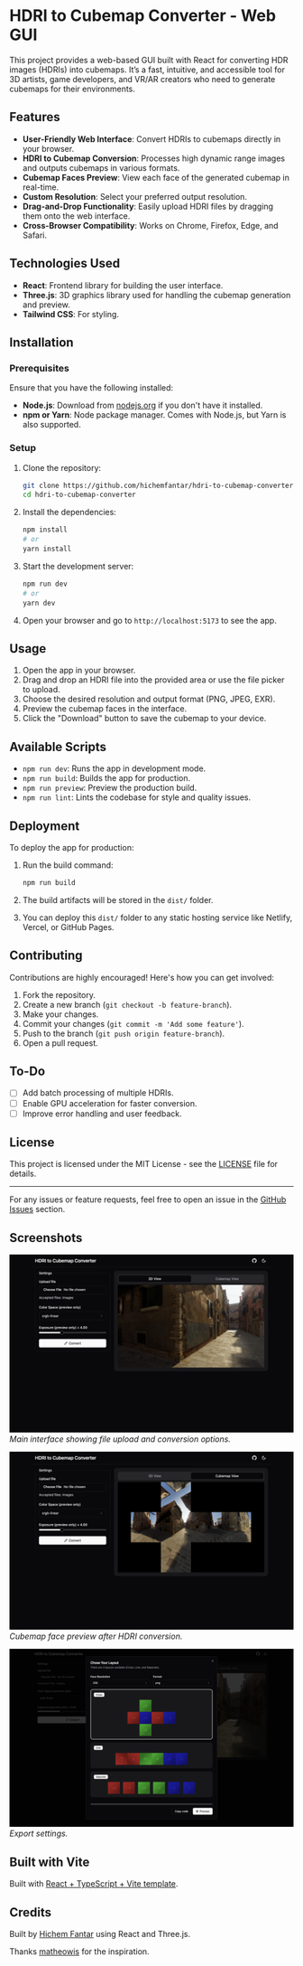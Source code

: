 # HDRI to Cubemap Converter - Web GUI

This project provides a web-based GUI built with React for converting HDR images (HDRIs) into cubemaps. It’s a fast, intuitive, and accessible tool for 3D artists, game developers, and VR/AR creators who need to generate cubemaps for their environments.

## Features

- **User-Friendly Web Interface**: Convert HDRIs to cubemaps directly in your browser.
- **HDRI to Cubemap Conversion**: Processes high dynamic range images and outputs cubemaps in various formats.
- **Cubemap Faces Preview**: View each face of the generated cubemap in real-time.
- **Custom Resolution**: Select your preferred output resolution.
- **Drag-and-Drop Functionality**: Easily upload HDRI files by dragging them onto the web interface.
- **Cross-Browser Compatibility**: Works on Chrome, Firefox, Edge, and Safari.

## Technologies Used

- **React**: Frontend library for building the user interface.
- **Three.js**: 3D graphics library used for handling the cubemap generation and preview.
- **Tailwind CSS**: For styling.

## Installation

### Prerequisites

Ensure that you have the following installed:

- **Node.js**: Download from [nodejs.org](https://nodejs.org/) if you don't have it installed.
- **npm or Yarn**: Node package manager. Comes with Node.js, but Yarn is also supported.

### Setup

1. Clone the repository:

   ```bash
   git clone https://github.com/hichemfantar/hdri-to-cubemap-converter.git
   cd hdri-to-cubemap-converter
   ```

2. Install the dependencies:

   ```bash
   npm install
   # or
   yarn install
   ```

3. Start the development server:

   ```bash
   npm run dev
   # or
   yarn dev
   ```

4. Open your browser and go to `http://localhost:5173` to see the app.

## Usage

1. Open the app in your browser.
2. Drag and drop an HDRI file into the provided area or use the file picker to upload.
3. Choose the desired resolution and output format (PNG, JPEG, EXR).
4. Preview the cubemap faces in the interface.
5. Click the "Download" button to save the cubemap to your device.

## Available Scripts

- `npm run dev`: Runs the app in development mode.
- `npm run build`: Builds the app for production.
- `npm run preview`: Preview the production build.
- `npm run lint`: Lints the codebase for style and quality issues.

## Deployment

To deploy the app for production:

1. Run the build command:

   ```bash
   npm run build
   ```

2. The build artifacts will be stored in the `dist/` folder.
3. You can deploy this `dist/` folder to any static hosting service like Netlify, Vercel, or GitHub Pages.

## Contributing

Contributions are highly encouraged! Here's how you can get involved:

1. Fork the repository.
2. Create a new branch (`git checkout -b feature-branch`).
3. Make your changes.
4. Commit your changes (`git commit -m 'Add some feature'`).
5. Push to the branch (`git push origin feature-branch`).
6. Open a pull request.

## To-Do

- [ ] Add batch processing of multiple HDRIs.
- [ ] Enable GPU acceleration for faster conversion.
- [ ] Improve error handling and user feedback.

## License

This project is licensed under the MIT License - see the [LICENSE](LICENSE) file for details.

---

For any issues or feature requests, feel free to open an issue in the [GitHub Issues](https://github.com/hichemfantar/hdri-to-cubemap-converter/issues) section.

## Screenshots

![Main Screen](screenshots/3d-view.png)
*Main interface showing file upload and conversion options.*

![Cubemap Preview](screenshots/cubemap-view.png)
*Cubemap face preview after HDRI conversion.*

![Export Settings](screenshots/export-view.png)
*Export settings.*

## Built with Vite

Built with [React + TypeScript + Vite template](/vite.md).

## Credits

Built by [Hichem Fantar](https://github.com/hichemfantar) using React and Three.js.

Thanks [matheowis](https://github.com/matheowis/HDRI-to-CubeMap) for the inspiration.
